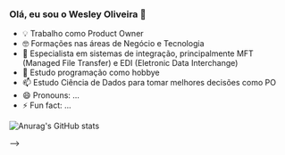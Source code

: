 ### Olá, eu sou o Wesley Oliveira 👋

- 💡 Trabalho como Product Owner
- 🤓 Formações nas áreas de Negócio e Tecnologia
- 📁 Especialista em sistemas de integração, principalmente MFT (Managed File Transfer) e EDI (Eletronic Data Interchange)
- 💬 Estudo programação como hobbye
- 📫 Estudo Ciência de Dados para tomar melhores decisões como PO
- 😄 Pronouns: ...
- ⚡ Fun fact: ...

![Anurag's GitHub stats](https://github-readme-stats.vercel.app/api?username=wesley-repository&show_icons=true&theme=holi)

-->

